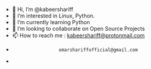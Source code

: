 - 👋 Hi, I’m @kabeershariff
- 👀 I’m interested in Linux, Python.
- 🌱 I’m currently learning Python
- 💞️ I’m looking to collaborate on Open Source Projects
- 📫 How to reach me : kabeershariff@protonmail.com
-                      omarshariffofficial@gmail.com
-   
<!---
kabeershariff/kabeershariff is a ✨ special ✨ repository because its `README.md` (this file) appears on your GitHub profile.
You can click the Preview link to take a look at your changes.
--->
